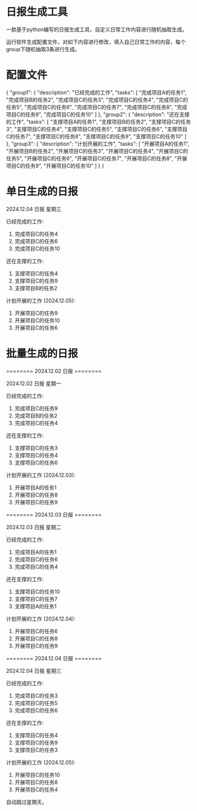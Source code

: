 # 日报生成工具
一款基于python编写的日报生成工具，自定义日常工作内容进行随机抽取生成。

运行软件生成配置文件，对如下内容进行修改，填入自己日常工作的内容，每个group下随机抽取3条进行生成。

# 配置文件
{
    "group1": {
        "description": "已经完成的工作",
        "tasks": [
            "完成项目A的任务1",
            "完成项目B的任务2",
            "完成项目C的任务3",
            "完成项目C的任务4",
            "完成项目C的任务5",
            "完成项目C的任务6",
            "完成项目C的任务7",
            "完成项目C的任务8",
            "完成项目C的任务9",
            "完成项目C的任务10"
        ]
    },
    "group2": {
        "description": "还在支撑的工作",
        "tasks": [
            "支撑项目A的任务1",
            "支撑项目B的任务2",
            "支撑项目C的任务3",
            "支撑项目C的任务4",
            "支撑项目C的任务5",
            "支撑项目C的任务6",
            "支撑项目C的任务7",
            "支撑项目C的任务8",
            "支撑项目C的任务9",
            "支撑项目C的任务10"
        ]
    },
    "group3": {
        "description": "计划开展的工作",
        "tasks": [
            "开展项目A的任务1",
            "开展项目B的任务2",
            "开展项目C的任务3",
            "开展项目C的任务4",
            "开展项目C的任务5",
            "开展项目C的任务6",
            "开展项目C的任务7",
            "开展项目C的任务8",
            "开展项目C的任务9",
            "开展项目C的任务10"
        ]
    }
}

# 单日生成的日报
 2024.12.04 日报 星期三

 已经完成的工作:
1. 完成项目C的任务4
2. 完成项目C的任务6
3. 完成项目C的任务10

 还在支撑的工作:
1. 支撑项目C的任务4
2. 支撑项目C的任务9
3. 支撑项目B的任务2

 计划开展的工作 (2024.12.05):
1. 开展项目C的任务9
2. 开展项目C的任务10
3. 开展项目C的任务6

# 批量生成的日报

======== 2024.12.02 日报 ========

 2024.12.02 日报 星期一

 已经完成的工作:
1. 完成项目C的任务9
2. 完成项目B的任务2
3. 完成项目C的任务4

 还在支撑的工作:
1. 支撑项目C的任务3
2. 支撑项目C的任务4
3. 支撑项目C的任务6

 计划开展的工作 (2024.12.03):
1. 开展项目A的任务1
2. 开展项目C的任务8
3. 开展项目C的任务9

======== 2024.12.03 日报 ========

 2024.12.03 日报 星期二

 已经完成的工作:
1. 完成项目A的任务1
2. 完成项目C的任务6
3. 完成项目C的任务4

 还在支撑的工作:
1. 支撑项目C的任务10
2. 支撑项目C的任务7
3. 支撑项目A的任务1

 计划开展的工作 (2024.12.04):
1. 开展项目C的任务6
2. 开展项目C的任务8
3. 开展项目C的任务9

======== 2024.12.04 日报 ========

 2024.12.04 日报 星期三

 已经完成的工作:
1. 完成项目C的任务3
2. 完成项目C的任务5
3. 完成项目C的任务6

 还在支撑的工作:
1. 支撑项目C的任务4
2. 支撑项目C的任务9
3. 支撑项目C的任务3

 计划开展的工作 (2024.12.05):
1. 开展项目C的任务10
2. 开展项目C的任务8
3. 开展项目C的任务4


自动跳过星期天。
